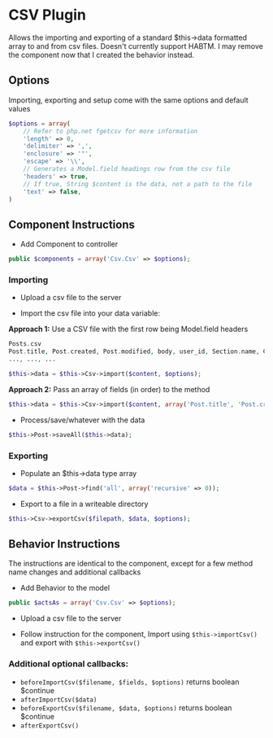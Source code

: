 # CSV Plugin

Allows the importing and exporting of a standard $this->data formatted array to and from csv files.
Doesn't currently support HABTM. I may remove the component now that I created the behavior instead.

## Options

Importing, exporting and setup come with the same options and default values

```php
$options = array(
	// Refer to php.net fgetcsv for more information
	'length' => 0,
	'delimiter' => ',',
	'enclosure' => '"',
	'escape' => '\\',
	// Generates a Model.field headings row from the csv file
	'headers' => true, 
	// If true, String $content is the data, not a path to the file
	'text' => false,
)
```

## Component Instructions

* Add Component to controller

```php
public $components = array('Csv.Csv' => $options);
```

### Importing

* Upload a csv file to the server

* Import the csv file into your data variable:

**Approach 1:** Use a CSV file with the first row being Model.field headers

```php
Posts.csv
Post.title, Post.created, Post.modified, body, user_id, Section.name, Category.0.name, Category.0.description, Category.1.name, Category.1.description
..., ..., ...
```

```php
$this->data = $this->Csv->import($content, $options);
```

**Approach 2:** Pass an array of fields (in order) to the method

```php
$this->data = $this->Csv->import($content, array('Post.title', 'Post.created', 'Post.modified', 'body', 'user_id', 'Category.0.name', 'Category.0.description', 'Category.1.name', 'Category.1.description'));
```

* Process/save/whatever with the data

```php
$this->Post->saveAll($this->data);
```

### Exporting

* Populate an $this->data type array

```php
$data = $this->Post->find('all', array('recursive' => 0));
```

* Export to a file in a writeable directory

```php
$this->Csv->exportCsv($filepath, $data, $options);
```

## Behavior Instructions

The instructions are identical to the component, except for a few method name changes and additional callbacks

* Add Behavior to the model

```php
public $actsAs = array('Csv.Csv' => $options);
```

* Upload a csv file to the server

* Follow instruction for the component, Import using `$this->importCsv()` and export with `$this->exportCsv()`

### Additional optional callbacks:

* `beforeImportCsv($filename, $fields, $options)` returns boolean $continue
* `afterImportCsv($data)`
* `beforeExportCsv($filename, $data, $options)` returns boolean $continue
* `afterExportCsv()`
